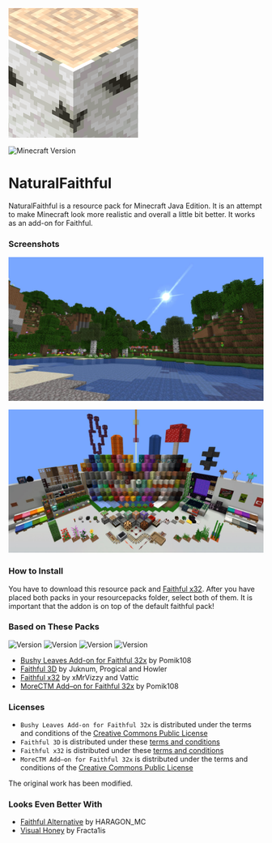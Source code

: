 ![Pack Icon](https://raw.githubusercontent.com/Domi04151309/NaturalFaithful/master/pack.png)

![Minecraft Version](https://img.shields.io/badge/Minecraft-1.15.2-success)

# NaturalFaithful
NaturalFaithful is a resource pack for Minecraft Java Edition. It is an attempt to make Minecraft look more realistic and overall a little bit better. It works as an add-on for Faithful.

### Screenshots
![Minecraft Screenshot](https://raw.githubusercontent.com/Domi04151309/NaturalFaithful/master/landscape.jpg)

![Minecraft Screenshot](https://raw.githubusercontent.com/Domi04151309/NaturalFaithful/master/preview.jpg)

### How to Install
You have to download this resource pack and [Faithful x32](https://faithful.team/downloads/).
After you have placed both packs in your resourcepacks folder, select both of them.
It is important that the addon is on top of the default faithful pack!

### Based on These Packs
![Version](https://img.shields.io/badge/Bushy%20Leaves%20Add--on%20for%20Faithful%2032x-1.15.1-success)
![Version](https://img.shields.io/badge/Faithful%203D-1.15.2--v1-success)
![Version](https://img.shields.io/badge/Faithful%20x32-1.15.2--r1-success)
![Version](https://img.shields.io/badge/MoreCTM%20Add--on%20for%20Faithful%2032x-1.15.1-success)

- [Bushy Leaves Add-on for Faithful 32x](https://www.curseforge.com/minecraft/texture-packs/bushy-leaves-add-on-for-faithful-32x) by Pomik108
- [Faithful 3D](https://www.curseforge.com/minecraft/texture-packs/bushy-leaves-add-on-for-faithful-32x) by Juknum, Progical and Howler
- [Faithful x32](https://faithful.team/) by xMrVizzy and Vattic
- [MoreCTM Add–on for Faithful 32x](https://www.curseforge.com/minecraft/texture-packs/morectm-addon-for-faithful-32x) by Pomik108

### Licenses
- `Bushy Leaves Add-on for Faithful 32x` is distributed under the terms and conditions of the [Creative Commons Public License](https://www.curseforge.com/project/358084/license)
- `Faithful 3D` is distributed under these [terms and conditions](https://github.com/Juknum/Faithful-3D#important-information)
- `Faithful x32` is distributed under these [terms and conditions](https://www.curseforge.com/minecraft/texture-packs/faithful-32x)
- `MoreCTM Add–on for Faithful 32x` is distributed under the terms and conditions of the [Creative Commons Public License](https://www.curseforge.com/project/356755/license)

The original work has been modified.

### Looks Even Better With
- [Faithful Alternative](https://faithful.team/downloads/#faithful_alternative) by HARAGON_MC
- [Visual Honey](https://faithful.team/downloads/#visual_honey) by Fracta1is
